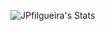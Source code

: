 ![JPfilgueira's Stats](https://github-readme-stats.vercel.app/api?username=JPfilgueira&theme=shades-of-purple&show_icons=true&hide_border=true&count_private=true)
